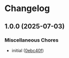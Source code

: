 # Changelog

## 1.0.0 (2025-07-03)


### Miscellaneous Chores

* initial ([0ebc40f](https://github.com/cha0s/propertea/commit/0ebc40fe167e4c499c9eaa111cf3044630532f5c))
